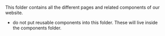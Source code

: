 This folder contains all the different pages and related components of our website. 
- do not put reusable components into this folder. These will live inside the components folder.